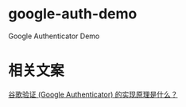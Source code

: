 # google-auth-demo
Google Authenticator Demo

# 相关文案
[谷歌验证 (Google Authenticator) 的实现原理是什么？](http://www.zhihu.com/question/20462696)